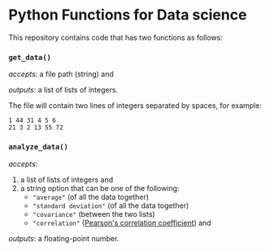 # Python Functions for Data science

This repository contains code that has two functions as follows:

### `get_data()`
_accepts_: a file path (string) and

_outputs_: a list of lists of integers.

The file will contain two lines of integers separated by spaces, for example:

```text
1 44 31 4 5 6
21 3 2 13 55 72
```

### `analyze_data()`
_accepts_:
1. a list of lists of integers and
2. a string option that can be one of the following:
    * `"average"` (of all the data together)
    * `"standard deviation"` (of all the data together)
    * `"covariance"` (between the two lists)
    * `"correlation"` ([Pearson's correlation coefficient](https://en.wikipedia.org/wiki/Pearson_correlation_coefficient))
and

_outputs_: a floating-point number.
